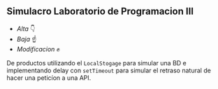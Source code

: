 ## Simulacro Laboratorio de Programacion III

+ *Alta* 👇
+ *Baja* ☝️ 
+ *Modificacion* ✊

De productos utilizando el `LocalStogage` para simular una BD e implementando delay con `setTimeout` para simular el retraso natural de hacer una peticíon a una API.
